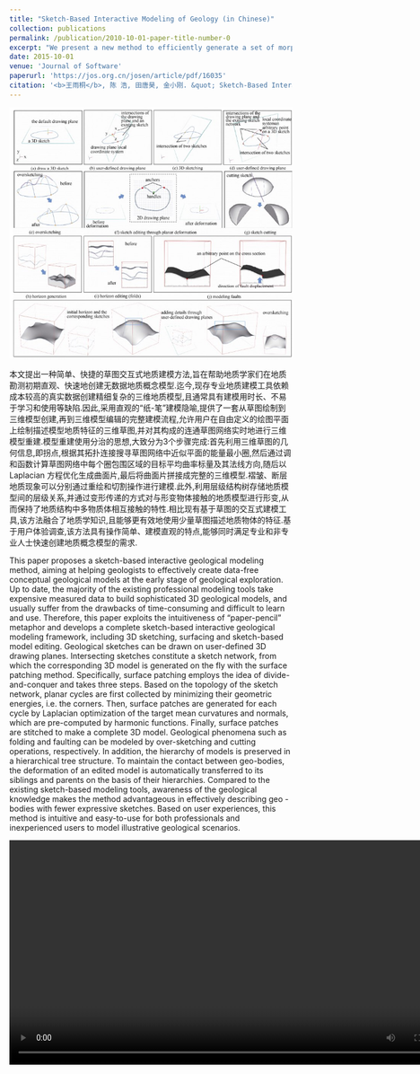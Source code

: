 ```yaml
---
title: "Sketch-Based Interactive Modeling of Geology (in Chinese)"
collection: publications
permalink: /publication/2010-10-01-paper-title-number-0
excerpt: "We present a new method to efficiently generate a set of morphologically diverse and inspiring virtual trees through hierarchical topology-preserving blending, aiming to facilitate designers’ creativity production. <img src='../images/sketch_geology.jpg'>"
date: 2015-10-01
venue: 'Journal of Software'
paperurl: 'https://jos.org.cn/josen/article/pdf/16035'
citation: '<b>王雨桐</b>, 陈 浩, 田唐昊, 金小刚. &quot; Sketch-Based Interactive Modeling of Geology &quot; <i>Journal of Software.</i>, 2016,27(S2):207-219.'
---
```


<img src='../images/sketch_geology_2.jpg'>

本文提出一种简单、快捷的草图交互式地质建模方法,旨在帮助地质学家们在地质勘测初期直观、快速地创建无数据地质概念模型.迄今,现存专业地质建模工具依赖成本较高的真实数据创建精细复杂的三维地质模型,且通常具有建模用时长、不易于学习和使用等缺陷.因此,采用直观的“纸-笔”建模隐喻,提供了一套从草图绘制到三维模型创建,再到三维模型编辑的完整建模流程,允许用户在自由定义的绘图平面上绘制描述模型地质特征的三维草图,并对其构成的连通草图网络实时地进行三维模型重建.模型重建使用分治的思想,大致分为3个步骤完成:首先利用三维草图的几何信息,即拐点,根据其拓扑连接搜寻草图网络中近似平面的能量最小圈,然后通过调和函数计算草图网络中每个圈包围区域的目标平均曲率标量及其法线方向,随后以 Laplacian 方程优化生成曲面片,最后将曲面片拼接成完整的三维模型.褶皱、断层地质现象可以分别通过重绘和切割操作进行建模.此外,利用层级结构树存储地质模型间的层级关系,并通过变形传递的方式对与形变物体接触的地质模型进行形变,从而保持了地质结构中多物质体相互接触的特性.相比现有基于草图的交互式建模工具,该方法融合了地质学知识,且能够更有效地使用少量草图描述地质物体的特征.基于用户体验调查,该方法具有操作简单、建模直观的特点,能够同时满足专业和非专业人士快速创建地质概念模型的需求. 

This paper proposes a sketch-based interactive geological modeling method, aiming at helping geologists to effectively create data-free conceptual geological models at the early stage of geological exploration. Up to date, the majority of the existing professional modeling tools take expensive measured data to build sophisticated 3D geological models, and usually suffer from the drawbacks of time-consuming and difficult to learn and use. Therefore, this paper exploits the intuitiveness of “paper-pencil” metaphor and develops a complete sketch-based interactive geological modeling framework, including 3D sketching, surfacing and sketch-based model editing. Geological sketches can be drawn on user-defined 3D drawing planes. Intersecting sketches constitute a sketch network, from which the corresponding 3D model is generated on the fly with the surface patching method. Specifically, surface patching employs the idea of divide-and-conquer and takes three steps. Based on the topology of the sketch network, planar cycles are first collected by minimizing their geometric energies, i.e. the corners. Then, surface patches are generated for each cycle by Laplacian optimization of the target mean curvatures and normals, which are pre-computed by harmonic functions. Finally, surface patches are stitched to make a complete 3D model. Geological phenomena such as folding and faulting can be modeled by over-sketching and cutting operations, respectively. In addition, the hierarchy of models is preserved in a hierarchical tree structure. To maintain the contact between geo-bodies, the deformation of an edited model is automatically transferred to its siblings and parents on the basis of their hierarchies. Compared to the existing sketch-based modeling tools, awareness of the geological knowledge makes the method advantageous in effectively describing geo
-bodies with fewer expressive sketches. Based on user experiences, this method is intuitive and easy-to-use for both professionals and inexperienced users to model illustrative geological scenarios.

<video src="../images/sketch_geology.mp4" controls="controls" width="800"></video>
